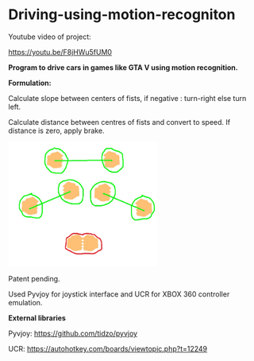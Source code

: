 # Driving-using-motion-recogniton
Youtube video of project:

<https://youtu.be/F8jHWu5fUM0>

<b>Program to drive cars in games like GTA V using motion recognition.</b>

<b>Formulation:</b>

Calculate slope between centers of fists, if negative : turn-right else turn left.

Calculate distance between centres of fists and convert to speed. If distance is zero, apply brake.

<img src="https://github.com/TanayKarve/Driving-using-motion-recogniton/blob/master/hands.jpg" width=300 height=250>


Patent pending.



Used Pyvjoy for joystick interface and UCR for XBOX 360 controller emulation.

<b>External libraries</b>

Pyvjoy: <https://github.com/tidzo/pyvjoy>

UCR: <https://autohotkey.com/boards/viewtopic.php?t=12249>
